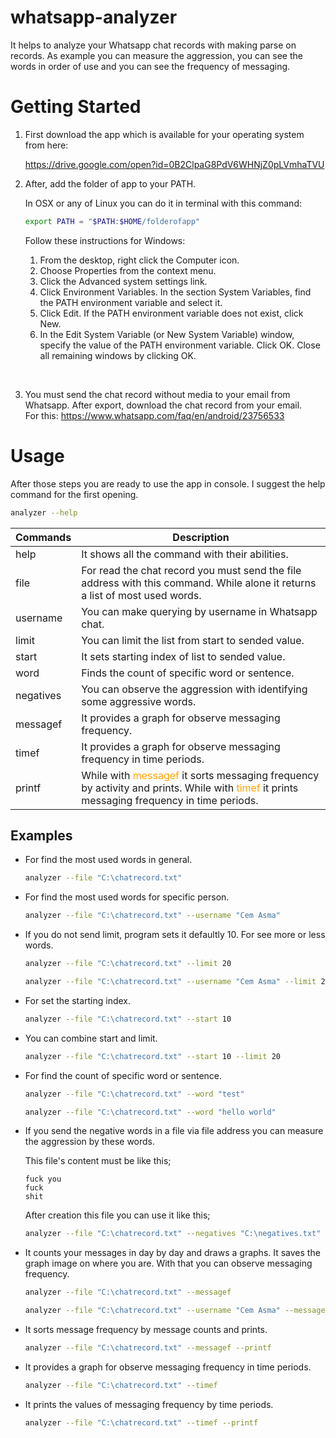 # whatsapp-analyzer

It helps to analyze your Whatsapp chat records with making parse on records. As example you can measure the aggression, you can see the words in order of use and you can see the frequency of messaging.


# Getting Started

1. First download the app which is available for your operating system from here:

    https://drive.google.com/open?id=0B2ClpaG8PdV6WHNjZ0pLVmhaTVU

2. After, add the folder of app to your PATH.

    In OSX or any of Linux you can do it in terminal with this command:
    ```sh
    export PATH = "$PATH:$HOME/folderofapp"
    ```

    Follow these instructions for Windows:
    1. From the desktop, right click the Computer icon.
    2. Choose Properties from the context menu.
    3. Click the Advanced system settings link.
    4. Click Environment Variables. In the section System Variables, find the PATH environment variable and select it.
    5. Click Edit. If the PATH environment variable does not exist, click New.
    6. In the Edit System Variable (or New System Variable) window, specify the value of the PATH environment variable. Click OK. Close all remaining windows by clicking OK.

<br>

3. You must send the chat record without media to your email from Whatsapp. After export, download the chat record from your email.
<br>For this: https://www.whatsapp.com/faq/en/android/23756533

# Usage

After those steps you are ready to use the app in console. I suggest the help command for the first opening.

```sh
analyzer --help
```

| Commands  | Description                                                                |
|-----------|----------------------------------------------------------------------------|
| help      | It shows all the command with their abilities.                             |
| file      | For read the chat record you must send the file address with this command. While alone it returns a list of most used words.                                                                 |
| username  | You can make querying by username in Whatsapp chat.                        |
| limit     | You can limit the list from start to sended value.                         |
| start     | It sets starting index of list to sended value.                            |
| word      | Finds the count of specific word or sentence.                              |
| negatives | You can observe the aggression with identifying some aggressive words.     |
| messagef  | It provides a graph for observe messaging frequency.                       |
| timef     | It provides a graph for observe messaging frequency in time periods.       |
| printf    | While with <div style="color:orange;display:inline;">messagef</div> it sorts messaging frequency by activity and prints. While with <div style="color:orange;display:inline;">timef</div> it prints messaging frequency in time periods.|


## Examples

* For find the most used words in general.
    ```sh
    analyzer --file "C:\chatrecord.txt"
    ```

* For find the most used words for specific person.
    ```sh
    analyzer --file "C:\chatrecord.txt" --username "Cem Asma"
    ```

* If you do not send limit, program sets it defaultly 10. For see more or less words.
    ```sh
    analyzer --file "C:\chatrecord.txt" --limit 20
    ```

    ```sh
    analyzer --file "C:\chatrecord.txt" --username "Cem Asma" --limit 20
    ```

* For set the starting index.
    ```sh
    analyzer --file "C:\chatrecord.txt" --start 10
    ```

* You can combine start and limit.
    ```sh
    analyzer --file "C:\chatrecord.txt" --start 10 --limit 20
    ```

* For find the count of specific word or sentence.
    ```sh
    analyzer --file "C:\chatrecord.txt" --word "test"
    ```

    ```sh
    analyzer --file "C:\chatrecord.txt" --word "hello world"
    ```

* If you send the negative words in a file via file address you can measure the aggression by these words.

    This file's content must be like this;
    ```
    fuck you
    fuck
    shit
    ```

    After creation this file you can use it like this;
    ```sh
    analyzer --file "C:\chatrecord.txt" --negatives "C:\negatives.txt"
    ```

* It counts your messages in day  by day and draws a graphs. It saves the graph image on where you are. With that you can observe messaging frequency.
    ```sh
    analyzer --file "C:\chatrecord.txt" --messagef
    ```

    ```sh
    analyzer --file "C:\chatrecord.txt" --username "Cem Asma" --messagef
    ```

* It sorts message frequency by message counts and prints.
    ```sh
    analyzer --file "C:\chatrecord.txt" --messagef --printf
    ```

* It provides a graph for observe messaging frequency in time periods.
    ```sh
    analyzer --file "C:\chatrecord.txt" --timef
    ```

* It prints the values of messaging frequency by time periods.
    ```sh
    analyzer --file "C:\chatrecord.txt" --timef --printf
    ```